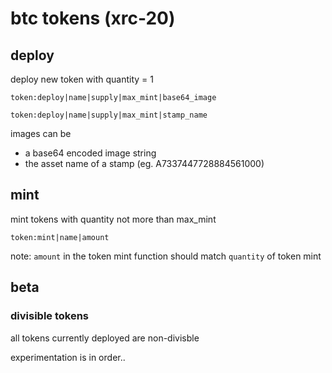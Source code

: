 # btc tokens (xrc-20)

## deploy

deploy new token with quantity = 1

` token:deploy|name|supply|max_mint|base64_image `

` token:deploy|name|supply|max_mint|stamp_name `

images can be
- a base64 encoded image string
- the asset name of a stamp (eg. A7337447728884561000)

## mint

mint tokens with quantity not more than max_mint

` token:mint|name|amount ` 

note: `amount` in the token mint function should match `quantity` of token mint

## beta

### divisible tokens

all tokens currently deployed are non-divisble

experimentation is in order..
